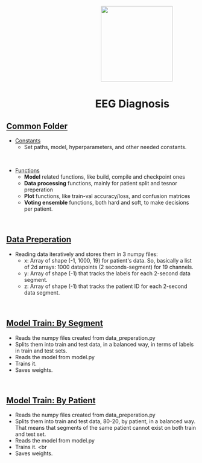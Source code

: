 &emsp; &emsp; &emsp; &emsp; &emsp; &emsp; &emsp; &emsp; &emsp; &emsp; &emsp; &emsp; &emsp; &emsp; <img src="https://i.imgur.com/UwbMboU.png" width="190" height="200">

# &emsp;&emsp; &emsp; &emsp; &emsp; &emsp; &emsp; EEG Diagnosis

## <a href="https://github.com/ggkenios/eeg-diagnosis/tree/main/common">Common Folder</a> <br>
* <a href="https://github.com/ggkenios/eeg-diagnosis/blob/main/common/constants.py">Constants</a> <br>
   - Set paths, model, hyperparameters, and other needed constants.
<br>

* <a href="https://github.com/ggkenios/eeg-diagnosis/blob/main/common/functions">Functions</a> <br>
   - <b>Model</b> related functions, like build, compile and checkpoint ones
   - <b>Data processing</b> functions, mainly for patient split and tesnor preperation
   - <b>Plot</b> functions, like train-val accuracy/loss, and confusion matrices
   - <b>Voting ensemble</b> functions, both hard and soft, to make decisions per patient.
<br>
   
## <a href="https://github.com/ggkenios/eeg-diagnosis/blob/main/data_preprocessing.py">Data Preperation</a> <br>
   * Reading data iteratively and stores them in 3 numpy files: <br>
     - x: Array of shape (-1, 1000, 19) for patient's data. So, basically a list of 2d arrays: 1000 datapoints (2 seconds-segment) for 19 channels. <br>
     - y: Array of shape (-1) that tracks the labels for each 2-second data segment. <br>
     - z: Array of shape (-1) that tracks the patient ID for each 2-second data segment. <br>

<br>

## <a href="https://github.com/ggkenios/eeg-diagnosis/blob/main/split_by_segment">Model Train: By Segment</a> <br>
   - Reads the numpy files created from data_preperation.py <br>
   - Splits them into train and test data, in a balanced way, in terms of labels in train and test sets. <br>
   - Reads the model from model.py <br>
   - Trains it. <br>
   - Saves weights. <br>

<br>

## <a href="https://github.com/ggkenios/eeg-diagnosis/blob/main/model_train_patient_6fold.py">Model Train: By Patient</a> <br>
   - Reads the numpy files created from data_preperation.py <br>
   - Splits them into train and test data, 80-20, by patient, in a balanced way. That means that segments of the same patient cannot exist on both train and test set. <br>
   - Reads the model from model.py <br>
   - Trains it. <br
   - Saves weights. <br>

<br>

